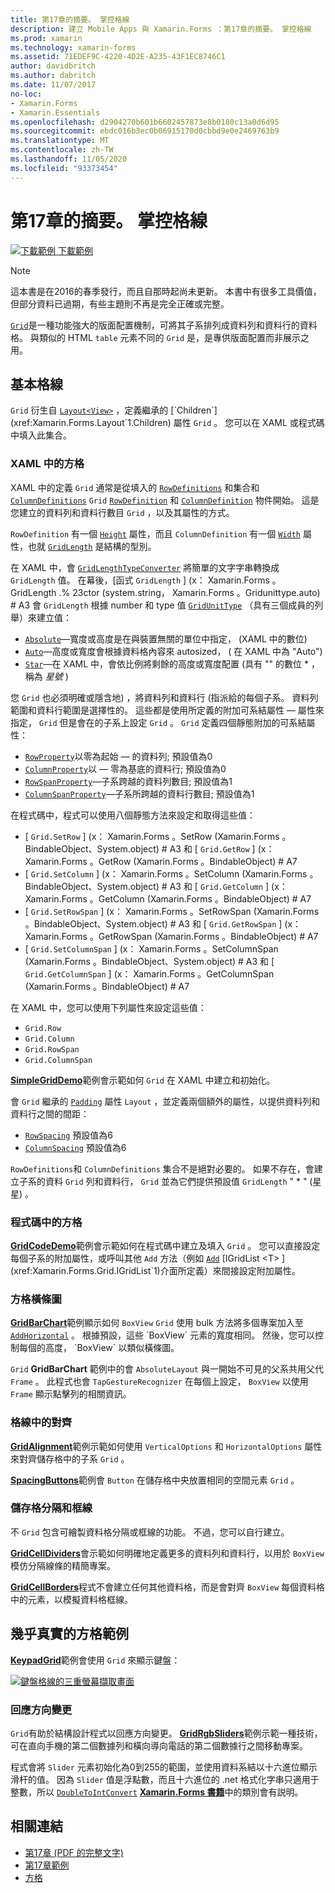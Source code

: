 ```yaml
---
title: 第17章的摘要。 掌控格線
description: 建立 Mobile Apps 與 Xamarin.Forms ：第17章的摘要。 掌控格線
ms.prod: xamarin
ms.technology: xamarin-forms
ms.assetid: 71EDEF9C-4220-4D2E-A235-43F1EC8746C1
author: davidbritch
ms.author: dabritch
ms.date: 11/07/2017
no-loc:
- Xamarin.Forms
- Xamarin.Essentials
ms.openlocfilehash: d2904270b601b6602457873e8b0180c13a0d6d95
ms.sourcegitcommit: ebdc016b3ec0b06915170d0cbbd9e0e2469763b9
ms.translationtype: MT
ms.contentlocale: zh-TW
ms.lasthandoff: 11/05/2020
ms.locfileid: "93373454"
---
```

# <a name="summary-of-chapter-17-mastering-the-grid"></a>第17章的摘要。 掌控格線

[![下載範例](~/media/shared/download.png) 下載範例](https://github.com/xamarin/xamarin-forms-book-samples/tree/master/Chapter17)

> [!NOTE]
> 這本書是在2016的春季發行，而且自那時起尚未更新。 本書中有很多工具價值，但部分資料已過期，有些主題則不再是完全正確或完整。

[`Grid`](xref:Xamarin.Forms.Grid)是一種功能強大的版面配置機制，可將其子系排列成資料列和資料行的資料格。 與類似的 HTML `table` 元素不同的 `Grid` 是，是專供版面配置而非展示之用。

## <a name="the-basic-grid"></a>基本格線

`Grid` 衍生自 [`Layout<View>`](xref:Xamarin.Forms.Layout`1) ，定義繼承的 [`Children`](xref:Xamarin.Forms.Layout`1.Children) 屬性 `Grid` 。 您可以在 XAML 或程式碼中填入此集合。

### <a name="the-grid-in-xaml"></a>XAML 中的方格

XAML 中的定義 `Grid` 通常是從填入的 [`RowDefinitions`](xref:Xamarin.Forms.Grid.RowDefinitions) 和集合和 [`ColumnDefinitions`](xref:Xamarin.Forms.Grid.ColumnDefinitions) `Grid` [`RowDefinition`](xref:Xamarin.Forms.RowDefinition) 和 [`ColumnDefinition`](xref:Xamarin.Forms.ColumnDefinition) 物件開始。 這是您建立的資料列和資料行數目 `Grid` ，以及其屬性的方式。

`RowDefinition` 有一個 [`Height`](xref:Xamarin.Forms.RowDefinition.Height) 屬性，而且 `ColumnDefinition` 有一個 [`Width`](xref:Xamarin.Forms.ColumnDefinition.Width) 屬性，也就 [`GridLength`](xref:Xamarin.Forms.GridLength) 是結構的型別。

在 XAML 中，會 [`GridLengthTypeConverter`](xref:Xamarin.Forms.GridLengthTypeConverter) 將簡單的文字字串轉換成 `GridLength` 值。 在幕後，[函式 `GridLength` ] (x： Xamarin.Forms 。GridLength .% 23ctor (system.string， Xamarin.Forms 。Gridunittype.auto) # A3 會 `GridLength` 根據 number 和 type 值 [`GridUnitType`](xref:Xamarin.Forms.GridUnitType) （具有三個成員的列舉）來建立值：

- [`Absolute`](xref:Xamarin.Forms.GridUnitType.Absolute)&mdash;寬度或高度是在與裝置無關的單位中指定， (XAML 中的數位) 
- [`Auto`](xref:Xamarin.Forms.GridUnitType.Auto)&mdash;高度或寬度會根據資料格內容來 autosized， ( 在 XAML 中為 "Auto") 
- [`Star`](xref:Xamarin.Forms.GridUnitType.Star)&mdash;在 XAML 中，會依比例將剩餘的高度或寬度配置 (具有 "" 的數位 \* ，稱為 *星號* ) 

您 `Grid` 也必須明確或隱含地) ，將資料列和資料行 (指派給的每個子系。 資料列範圍和資料行範圍是選擇性的。 這些都是使用所定義的附加可系結屬性 &mdash; 屬性來指定， `Grid` 但是會在的子系上設定 `Grid` 。 `Grid` 定義四個靜態附加的可系結屬性：

- [`RowProperty`](xref:Xamarin.Forms.Grid.RowProperty)以零為起始 &mdash; 的資料列; 預設值為0
- [`ColumnProperty`](xref:Xamarin.Forms.Grid.ColumnProperty)以 &mdash; 零為基底的資料行; 預設值為0
- [`RowSpanProperty`](xref:Xamarin.Forms.Grid.RowSpanProperty)&mdash;子系跨越的資料列數目; 預設值為1
- [`ColumnSpanProperty`](xref:Xamarin.Forms.Grid.ColumnSpanProperty)&mdash;子系所跨越的資料行數目; 預設值為1

在程式碼中，程式可以使用八個靜態方法來設定和取得這些值：

- [ `Grid.SetRow` ] (x： Xamarin.Forms 。SetRow (Xamarin.Forms 。BindableObject、System.object) # A3 和 [ `Grid.GetRow` ] (x： Xamarin.Forms 。GetRow (Xamarin.Forms 。BindableObject) # A7
- [ `Grid.SetColumn` ] (x： Xamarin.Forms 。SetColumn (Xamarin.Forms 。BindableObject、System.object) # A3 和 [ `Grid.GetColumn` ] (x： Xamarin.Forms 。GetColumn (Xamarin.Forms 。BindableObject) # A7
- [ `Grid.SetRowSpan` ] (x： Xamarin.Forms 。SetRowSpan (Xamarin.Forms 。BindableObject、System.object) # A3 和 [ `Grid.GetRowSpan` ] (x： Xamarin.Forms 。GetRowSpan (Xamarin.Forms 。BindableObject) # A7
- [ `Grid.SetColumnSpan` ] (x： Xamarin.Forms 。SetColumnSpan (Xamarin.Forms 。BindableObject、System.object) # A3 和 [ `Grid.GetColumnSpan` ] (x： Xamarin.Forms 。GetColumnSpan (Xamarin.Forms 。BindableObject) # A7

在 XAML 中，您可以使用下列屬性來設定這些值：

- `Grid.Row`
- `Grid.Column`
- `Grid.RowSpan`
- `Grid.ColumnSpan`

[**SimpleGridDemo**](https://github.com/xamarin/xamarin-forms-book-samples/tree/master/Chapter17/SimpleGridDemo)範例會示範如何 `Grid` 在 XAML 中建立和初始化。

會 `Grid` 繼承的 [`Padding`](xref:Xamarin.Forms.Layout.Padding) 屬性 `Layout` ，並定義兩個額外的屬性，以提供資料列和資料行之間的間距：

- [`RowSpacing`](xref:Xamarin.Forms.Grid.RowSpacing) 預設值為6
- [`ColumnSpacing`](xref:Xamarin.Forms.Grid.ColumnSpacing) 預設值為6

`RowDefinitions`和 `ColumnDefinitions` 集合不是絕對必要的。 如果不存在，會建立子系的資料 `Grid` 列和資料行， `Grid` 並為它們提供預設值 `GridLength` " \* " (星星) 。

### <a name="the-grid-in-code"></a>程式碼中的方格

[**GridCodeDemo**](https://github.com/xamarin/xamarin-forms-book-samples/tree/master/Chapter17/GridCodeDemo)範例會示範如何在程式碼中建立及填入 `Grid` 。 您可以直接設定每個子系的附加屬性，或呼叫其他 `Add` 方法（例如 [`Add`](xref:Xamarin.Forms.Grid.IGridList`1.Add*) [IGridList <T> ](xref:Xamarin.Forms.Grid.IGridList`1)介面所定義）來間接設定附加屬性。

### <a name="the-grid-bar-chart"></a>方格橫條圖

[**GridBarChart**](https://github.com/xamarin/xamarin-forms-book-samples/tree/master/Chapter17/GridBarChart)範例顯示如何 `BoxView` `Grid` 使用 bulk 方法將多個專案加入至 [`AddHorizontal`](xref:Xamarin.Forms.Grid.IGridList`1.AddHorizontal*) 。 根據預設，這些 `BoxView` 元素的寬度相同。 然後，您可以控制每個的高度， `BoxView` 以類似橫條圖。

`Grid` **GridBarChart** 範例中的會 `AbsoluteLayout` 與一開始不可見的父系共用父代 `Frame` 。 此程式也會 `TapGestureRecognizer` 在每個上設定， `BoxView` 以使用 `Frame` 顯示點擊列的相關資訊。

### <a name="alignment-in-the-grid"></a>格線中的對齊

[**GridAlignment**](https://github.com/xamarin/xamarin-forms-book-samples/tree/master/Chapter17/GridAlignment)範例示範如何使用 `VerticalOptions` 和 `HorizontalOptions` 屬性來對齊儲存格中的子系 `Grid` 。

[**SpacingButtons**](https://github.com/xamarin/xamarin-forms-book-samples/tree/master/Chapter17/SpacingButtons)範例會 `Button` 在儲存格中央放置相同的空間元素 `Grid` 。

### <a name="cell-dividers-and-borders"></a>儲存格分隔和框線

不 `Grid` 包含可繪製資料格分隔或框線的功能。 不過，您可以自行建立。

[**GridCellDividers**](https://github.com/xamarin/xamarin-forms-book-samples/tree/master/Chapter17/GridCellDividers)會示範如何明確地定義更多的資料列和資料行，以用於 `BoxView` 模仿分隔線條的精簡專案。

[**GridCellBorders**](https://github.com/xamarin/xamarin-forms-book-samples/tree/master/Chapter17/GridCellBorders)程式不會建立任何其他資料格，而是會對齊 `BoxView` 每個資料格中的元素，以模擬資料格框線。

## <a name="almost-real-life-grid-examples"></a>幾乎真實的方格範例

[**KeypadGrid**](https://github.com/xamarin/xamarin-forms-book-samples/tree/master/Chapter17/KeypadGrid)範例會使用 `Grid` 來顯示鍵盤：

[![鍵盤格線的三重螢幕擷取畫面](images/ch17fg12-small.png "鍵盤格線")](images/ch17fg12-large.png#lightbox "鍵盤格線")

### <a name="responding-to-orientation-changes"></a>回應方向變更

`Grid`有助於結構設計程式以回應方向變更。 [**GridRgbSliders**](https://github.com/xamarin/xamarin-forms-book-samples/tree/master/Chapter17/GridRgbSliders)範例示範一種技術，可在直向手機的第二個數據列和橫向導向電話的第二個數據行之間移動專案。

程式會將 `Slider` 元素初始化為0到255的範圍，並使用資料系結以十六進位顯示滑杆的值。 因為 `Slider` 值是浮點數，而且十六進位的 .net 格式化字串只適用于整數，所以 [`DoubleToIntConvert`](https://github.com/xamarin/xamarin-forms-book-samples/blob/master/Libraries/Xamarin.FormsBook.Toolkit/Xamarin.FormsBook.Toolkit/DoubleToIntConverter.cs) [**Xamarin.Forms 書籍**](https://github.com/xamarin/xamarin-forms-book-samples/tree/master/Libraries/Xamarin.FormsBook.Toolkit)中的類別會有説明。

## <a name="related-links"></a>相關連結

- [第17章 (PDF 的完整文字) ](https://download.xamarin.com/developer/xamarin-forms-book/XamarinFormsBook-Ch17-Apr2016.pdf)
- [第17章範例](https://github.com/xamarin/xamarin-forms-book-samples/tree/master/Chapter17)
- [方格](~/xamarin-forms/user-interface/layouts/grid.md)
